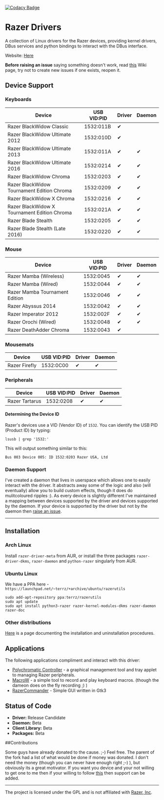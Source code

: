 [![Codacy Badge](https://api.codacy.com/project/badge/Grade/fd36d0d76e9842c4a7d67118bd01b275)](https://www.codacy.com/app/terry_5/razer-drivers?utm_source=github.com&amp;utm_medium=referral&amp;utm_content=terrycain/razer-drivers&amp;utm_campaign=Badge_Grade)

# Razer Drivers

A collection of Linux drivers for the Razer devices, providing kernel drivers, DBus services and python bindings to interact with the DBus interface.

Website: [Here](https://terrycain.github.io/razer-drivers/)

**Before raising an issue** saying something doesn't work, read [this](https://github.com/terrycain/razer-drivers/wiki/Troubleshooting) Wiki page, try not to create new issues if one exists, reopen it.

## Device Support
### Keyboards
| Device                                        | USB VID:PID | Driver | Daemon |
| --------------------------------------------- | ----------- | ------ | ------ |
| Razer BlackWidow Classic                      |  1532:011B  |   ✔     |        |
| Razer BlackWidow Ultimate 2012                |  1532:010D  |   ✔     |        |
| Razer BlackWidow Ultimate 2013                |  1532:011A  |   ✔     |   ✔    |
| Razer BlackWidow Ultimate 2016                |  1532:0214  |   ✔     |   ✔    |
| Razer BlackWidow Chroma                       |  1532:0203  |   ✔     |   ✔    |
| Razer BlackWidow Tournament Edition Chroma    |  1532:0209  |   ✔     |   ✔    |
| Razer BlackWidow X Chroma                     |  1532:0216  |   ✔     |   ✔    |
| Razer BlackWidow X Tournament Edition Chroma  |  1532:021A  |   ✔     |   ✔    |
| Razer Blade Stealth                           |  1532:0205  |   ✔     |   ✔    |
| Razer Blade Stealth (Late 2016)               |  1532:0220  |   ✔     |   ✔    |

### Mouse
| Device                          | USB VID:PID | Driver | Daemon |
| ------------------------------- | ----------- | ------ | ------ |
| Razer Mamba (Wireless)          |  1532:0045  |   ✔     |   ✔    |
| Razer Mamba (Wired)             |  1532:0044  |   ✔     |   ✔    |
| Razer Mamba Tournament Edition  |  1532:0046  |   ✔     |   ✔    |
| Razer Abyssus 2014              |  1532:0042  |   ✔     |   ✔    |
| Razer Imperator 2012            |  1532:002F  |   ✔     |   ✔    |
| Razer Orochi (Wired)            |  1532:0048  |   ✔     |   ✔    |
| Razer DeathAdder Chroma         |  1532:0043  |   ✔     |        |

### Mousemats
| Device        | USB VID:PID | Driver | Daemon |
| ------------- | ----------- | ------ | ------ |
| Razer Firefly |  1532:0C00  |   ✔     |   ✔     |

### Peripherals
| Device          | USB VID:PID | Driver | Daemon |
| --------------- | ----------- | ------ | ------ |
| Razer Tartarus  |  1532:0208  |   ✔     |   ✔     |


#### Determining the Device ID
Razer's devices use a VID (Vendor ID) of `1532`. You can identify the USB PID (Product ID) by typing:

    lsusb | grep '1532:'

This will output something similar to this:

    Bus 003 Device 005: ID 1532:0203 Razer USA, Ltd


### Daemon Support
I've created a daemon that lives in userspace which allows one to easily interact with the driver. It abstracts away some of the logic and also (will eventually) allow you to build
custom effects, though it does do mulitcoloured ripples :). As every device is slightly different I've maintained a mapping between devices supported by the driver and devices supported
by the daemon. If your device is supported by the driver but not by the daemon then [raise an issue](https://github.com/terrycain/razer-drivers/issues/new).

---

## Installation

### Arch Linux

Install `razer-driver-meta` from AUR, or install the three packages `razer-driver-dkms`, `razer-daemon` and `python-razer` singularly from AUR.

### Ubuntu Linux
We have a PPA here - `https://launchpad.net/~terrz/+archive/ubuntu/razerutils`

```
sudo add-apt-repository ppa:terrz/razerutils
sudo apt update
sudo apt install python3-razer razer-kernel-modules-dkms razer-daemon razer-doc
```

### Other distributions

[Here](https://github.com/terrycain/razer-drivers/wiki/Installation) is a page documenting the installation and uninstallation procedures.

## Applications

The following applications compliment and interact with this driver:

* [Polychromatic Controller](https://github.com/lah7/polychromatic-controller) - a graphical management tool and tray applet to managing Razer peripherals.
* [MacroW](https://github.com/igorbb/MacroW) - a simple tool to record and play keyboard macros. (though the dameon does on the fly recording ;) )
* [RazerCommander](https://github.com/GabMus/razerCommander) - Simple GUI written in Gtk3

## Status of Code

 - **Driver:** Release Candidate
 - **Daemon:** Beta
 - **Client Library:** Beta
 - **Packages:** Beta

##Contributions

Some guys have already donated to the cause. ;-) Feel free.
The parent of the fork had a list of what would be done if money was donated. I don't need the money (though you can never have enough right ;-) ), but obviously its a great motivator.
If you want you device and your not willing to get one to me then if your willing to follow [this](https://github.com/terrycain/razer-drivers/wiki/Reverse-Engineering-USB-Protocol) then support can be added.

---

The project is licensed under the GPL and is not affiliated with [Razer, Inc](http://www.razerzone.com/).
